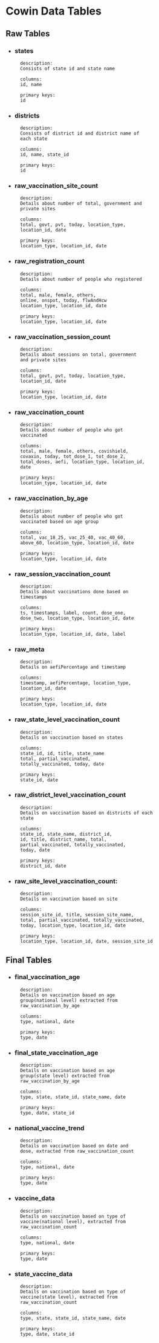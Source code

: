 # Cowin Data Tables 
## Raw Tables

- ### states
        description:
        Consists of state id and state name              

        columns: 
        id, name

        primary keys: 
        id

- ### districts

        description:
        Consists of district id and district name of 
        each state              

        columns: 
        id, name, state_id

        primary keys: 
        id

- ### raw_vaccination_site_count

        description:
        Details about number of total, government and 
        private sites             

        columns: 
        total, govt, pvt, today, location_type, 
        location_id, date

        primary keys: 
        location_type, location_id, date
                
- ### raw_registration_count

        description:
        Details about number of people who registered            

        columns:
        total, male, female, others,
        online, onspot, today, flwAndHcw 
        location_type, location_id, date

        primary keys:
        location_type, location_id, date
                
- ### raw_vaccination_session_count

        description:
        Details about sessions on total, government 
        and private sites             

        columns:
        total, govt, pvt, today, location_type, 
        location_id, date

        primary keys:
        location_type, location_id, date
            
- ### raw_vaccination_count

        description:
        Details about number of people who got
        vaccinated             

        columns:
        total, male, female, others, covishield, 
        covaxin, today, tot_dose_1, tot_dose_2, 
        total_doses, aefi, location_type, location_id, 
        date
    
        primary keys:
        location_type, location_id, date
               
- ### raw_vaccination_by_age

        description:
        Details about number of people who got 
        vaccinated based on age group             

        columns:
        total, vac_18_25, vac_25_40, vac_40_60, 
        above_60, location_type, location_id, date

        primary keys:
        location_type, location_id, date

- ### raw_session_vaccination_count

        description:
        Details about vaccinations done based on 
        timestamps    

        columns:
        ts, timestamps, label, count, dose_one, 
        dose_two, location_type, location_id, date

        primary keys:
        location_type, location_id, date, label
                
- ### raw_meta

        description:
        Details on aefiPercentage and timestamp    

        columns:
        timestamp, aefiPercentage, location_type, 
        location_id, date

        primary keys:
        location_type, location_id, date
                
- ### raw_state_level_vaccination_count

        description:
        Details on vaccination based on states    

        columns:
        state_id, id, title, state_name
        total, partial_vaccinated, 
        totally_vaccinated, today, date

        primary keys:
        state_id, date
    
- ### raw_district_level_vaccination_count

        description:
        Details on vaccination based on districts of each 
        state

        columns:
        state_id, state_name, district_id, 
        id, title, district_name, total, 
        partial_vaccinated, totally_vaccinated,
        today, date

        primary keys:
        district_id, date
        
- ### raw_site_level_vaccination_count:

        description:
        Details on vaccination based on site

        columns:
        session_site_id, title, session_site_name, 
        total, partial_vaccinated, totally_vaccinated, 
        today, location_type, location_id, date

        primary keys:
        location_type, location_id, date, session_site_id

## Final Tables

- ### final_vaccination_age

        description:
        Details on vaccination based on age 
        group(national level) extracted from 
        raw_vaccination_by_age

        columns:
        type, national, date

        primary keys:
        type, date

- ### final_state_vaccination_age

        description:
        Details on vaccination based on age 
        group(state level) extracted from 
        raw_vaccination_by_age

        columns:
        type, state, state_id, state_name, date

        primary keys:
        type, date, state_id

- ### national_vaccine_trend

        description:
        Details on vaccination based on date and 
        dose, extracted from raw_vaccination_count

        columns:
        type, national, date

        primary keys:
        type, date

- ### vaccine_data    

        description:
        Details on vaccination based on type of 
        vaccine(national level), extracted from 
        raw_vaccination_count

        columns:
        type, national, date

        primary keys:
        type, date 

- ### state_vaccine_data    

        description:
        Details on vaccination based on type of 
        vaccine(state level), extracted from 
        raw_vaccination_count

        columns:
        type, state, state_id, state_name, date

        primary keys:
        type, date, state_id



